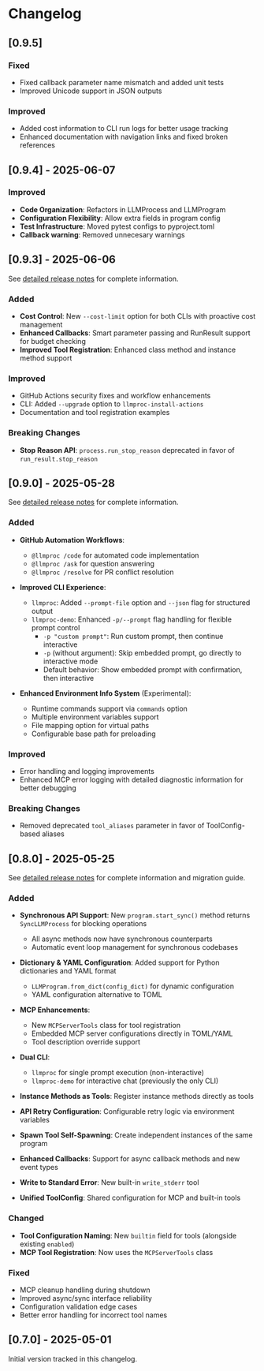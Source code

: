 # Changelog

## [0.9.5]

### Fixed
- Fixed callback parameter name mismatch and added unit tests
- Improved Unicode support in JSON outputs

### Improved
- Added cost information to CLI run logs for better usage tracking
- Enhanced documentation with navigation links and fixed broken references

## [0.9.4] - 2025-06-07

### Improved
- **Code Organization**: Refactors in LLMProcess and LLMProgram
- **Configuration Flexibility**: Allow extra fields in program config
- **Test Infrastructure**: Moved pytest configs to pyproject.toml
- **Callback warning**: Removed unnecesary warnings

## [0.9.3] - 2025-06-06

See [detailed release notes](docs/release_notes/RELEASE_NOTES_0.9.3.md) for complete information.

### Added
- **Cost Control**: New `--cost-limit` option for both CLIs with proactive cost management
- **Enhanced Callbacks**: Smart parameter passing and RunResult support for budget checking
- **Improved Tool Registration**: Enhanced class method and instance method support

### Improved
- GitHub Actions security fixes and workflow enhancements
- CLI: Added `--upgrade` option to `llmproc-install-actions`
- Documentation and tool registration examples

### Breaking Changes
- **Stop Reason API**: `process.run_stop_reason` deprecated in favor of `run_result.stop_reason`

## [0.9.0] - 2025-05-28

See [detailed release notes](docs/release_notes/RELEASE_NOTES_0.9.0.md) for complete information.

### Added
- **GitHub Automation Workflows**:
  - `@llmproc /code` for automated code implementation
  - `@llmproc /ask` for question answering
  - `@llmproc /resolve` for PR conflict resolution

- **Improved CLI Experience**:
  - `llmproc`: Added `--prompt-file` option and `--json` flag for structured output
  - `llmproc-demo`: Enhanced `-p/--prompt` flag handling for flexible prompt control
    - `-p "custom prompt"`: Run custom prompt, then continue interactive
    - `-p` (without argument): Skip embedded prompt, go directly to interactive mode
    - Default behavior: Show embedded prompt with confirmation, then interactive

- **Enhanced Environment Info System** (Experimental):
  - Runtime commands support via `commands` option
  - Multiple environment variables support
  - File mapping option for virtual paths
  - Configurable base path for preloading

### Improved
- Error handling and logging improvements
- Enhanced MCP error logging with detailed diagnostic information for better debugging

### Breaking Changes
- Removed deprecated `tool_aliases` parameter in favor of ToolConfig-based aliases

## [0.8.0] - 2025-05-25

See [detailed release notes](docs/release_notes/RELEASE_NOTES_0.8.0.md) for complete information and migration guide.

### Added
- **Synchronous API Support**: New `program.start_sync()` method returns `SyncLLMProcess` for blocking operations
  - All async methods now have synchronous counterparts
  - Automatic event loop management for synchronous codebases

- **Dictionary & YAML Configuration**: Added support for Python dictionaries and YAML format
  - `LLMProgram.from_dict(config_dict)` for dynamic configuration
  - YAML configuration alternative to TOML

- **MCP Enhancements**:
  - New `MCPServerTools` class for tool registration
  - Embedded MCP server configurations directly in TOML/YAML
  - Tool description override support

- **Dual CLI**:
  - `llmproc` for single prompt execution (non-interactive)
  - `llmproc-demo` for interactive chat (previously the only CLI)

- **Instance Methods as Tools**: Register instance methods directly as tools

- **API Retry Configuration**: Configurable retry logic via environment variables

- **Spawn Tool Self-Spawning**: Create independent instances of the same program

- **Enhanced Callbacks**: Support for async callback methods and new event types

- **Write to Standard Error**: New built-in `write_stderr` tool

- **Unified ToolConfig**: Shared configuration for MCP and built-in tools

### Changed
- **Tool Configuration Naming**: New `builtin` field for tools (alongside existing `enabled`)
- **MCP Tool Registration**: Now uses the `MCPServerTools` class

### Fixed
- MCP cleanup handling during shutdown
- Improved async/sync interface reliability
- Configuration validation edge cases
- Better error handling for incorrect tool names

## [0.7.0] - 2025-05-01

Initial version tracked in this changelog.
